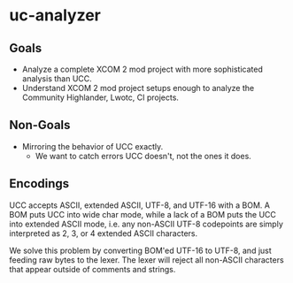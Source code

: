 # uc-analyzer

## Goals

* Analyze a complete XCOM 2 mod project with more sophisticated analysis than UCC.
* Understand XCOM 2 mod project setups enough to analyze the Community Highlander, Lwotc, CI
  projects.

## Non-Goals

* Mirroring the behavior of UCC exactly.
  * We want to catch errors UCC doesn't, not the ones it does.

## Encodings

UCC accepts ASCII, extended ASCII, UTF-8, and UTF-16 with a BOM.
A BOM puts UCC into wide char mode, while a lack of a
BOM puts the UCC into extended ASCII mode, i.e. any non-ASCII UTF-8
codepoints are simply interpreted as 2, 3, or 4 extended ASCII characters.

We solve this problem by converting BOM'ed UTF-16 to UTF-8, and just feeding
raw bytes to the lexer. The lexer will reject all non-ASCII characters that
appear outside of comments and strings.
